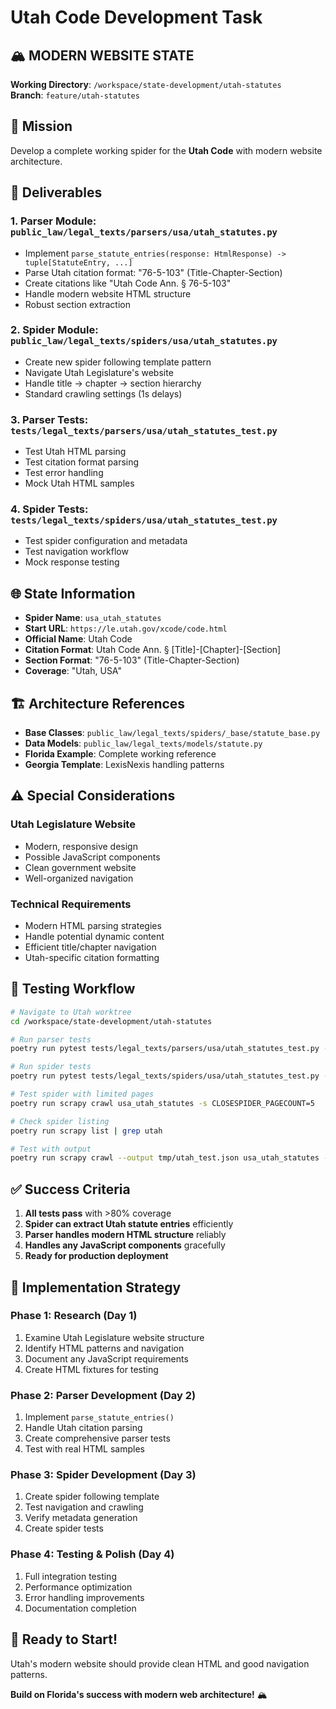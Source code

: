 # Utah Code Development Task

## 🏔️ MODERN WEBSITE STATE
**Working Directory**: `/workspace/state-development/utah-statutes`  
**Branch**: `feature/utah-statutes`

## 🎯 Mission
Develop a complete working spider for the **Utah Code** with modern website architecture.

## 🎯 Deliverables

### 1. Parser Module: `public_law/legal_texts/parsers/usa/utah_statutes.py`
- Implement `parse_statute_entries(response: HtmlResponse) -> tuple[StatuteEntry, ...]`
- Parse Utah citation format: "76-5-103" (Title-Chapter-Section)
- Create citations like "Utah Code Ann. § 76-5-103"
- Handle modern website HTML structure
- Robust section extraction

### 2. Spider Module: `public_law/legal_texts/spiders/usa/utah_statutes.py`
- Create new spider following template pattern
- Navigate Utah Legislature's website
- Handle title → chapter → section hierarchy
- Standard crawling settings (1s delays)

### 3. Parser Tests: `tests/legal_texts/parsers/usa/utah_statutes_test.py`
- Test Utah HTML parsing
- Test citation format parsing
- Test error handling
- Mock Utah HTML samples

### 4. Spider Tests: `tests/legal_texts/spiders/usa/utah_statutes_test.py`
- Test spider configuration and metadata
- Test navigation workflow
- Mock response testing

## 🌐 State Information
- **Spider Name**: `usa_utah_statutes`
- **Start URL**: `https://le.utah.gov/xcode/code.html`
- **Official Name**: Utah Code
- **Citation Format**: Utah Code Ann. § [Title]-[Chapter]-[Section]
- **Section Format**: "76-5-103" (Title-Chapter-Section)
- **Coverage**: "Utah, USA"

## 🏗️ Architecture References
- **Base Classes**: `public_law/legal_texts/spiders/_base/statute_base.py`
- **Data Models**: `public_law/legal_texts/models/statute.py`
- **Florida Example**: Complete working reference
- **Georgia Template**: LexisNexis handling patterns

## ⚠️ Special Considerations

### Utah Legislature Website
- Modern, responsive design
- Possible JavaScript components
- Clean government website
- Well-organized navigation

### Technical Requirements
- Modern HTML parsing strategies
- Handle potential dynamic content
- Efficient title/chapter navigation
- Utah-specific citation formatting

## 🧪 Testing Workflow

```bash
# Navigate to Utah worktree
cd /workspace/state-development/utah-statutes

# Run parser tests
poetry run pytest tests/legal_texts/parsers/usa/utah_statutes_test.py -v

# Run spider tests  
poetry run pytest tests/legal_texts/spiders/usa/utah_statutes_test.py -v

# Test spider with limited pages
poetry run scrapy crawl usa_utah_statutes -s CLOSESPIDER_PAGECOUNT=5

# Check spider listing
poetry run scrapy list | grep utah

# Test with output
poetry run scrapy crawl --output tmp/utah_test.json usa_utah_statutes -s CLOSESPIDER_PAGECOUNT=10
```

## ✅ Success Criteria

1. **All tests pass** with >80% coverage
2. **Spider can extract Utah statute entries** efficiently
3. **Parser handles modern HTML structure** reliably
4. **Handles any JavaScript components** gracefully
5. **Ready for production deployment**

## 🎨 Implementation Strategy

### Phase 1: Research (Day 1)
1. Examine Utah Legislature website structure
2. Identify HTML patterns and navigation
3. Document any JavaScript requirements
4. Create HTML fixtures for testing

### Phase 2: Parser Development (Day 2)
1. Implement `parse_statute_entries()`
2. Handle Utah citation parsing
3. Create comprehensive parser tests
4. Test with real HTML samples

### Phase 3: Spider Development (Day 3)
1. Create spider following template
2. Test navigation and crawling
3. Verify metadata generation
4. Create spider tests

### Phase 4: Testing & Polish (Day 4)
1. Full integration testing
2. Performance optimization
3. Error handling improvements
4. Documentation completion

## 🏁 Ready to Start!

Utah's modern website should provide clean HTML and good navigation patterns.

**Build on Florida's success with modern web architecture!** 🏔️